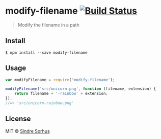 # modify-filename [![Build Status](https://travis-ci.org/sindresorhus/modify-filename.svg?branch=master)](https://travis-ci.org/sindresorhus/modify-filename)

> Modify the filename in a path


## Install

```
$ npm install --save modify-filename
```


## Usage

```js
var modifyFilename = require('modify-filename');

modifyFilename('src/unicorn.png', function (filename, extension) {
	return filename + '-rainbow' + extension;
});
//=> 'src/unicorn-rainbow.png'
```


## License

MIT © [Sindre Sorhus](http://sindresorhus.com)
